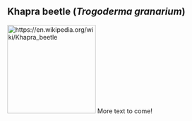## Khapra beetle (*Trogoderma granarium*)
<img 
title="https://en.wikipedia.org/wiki/Khapra_beetle"
src="https://upload.wikimedia.org/wikipedia/commons/f/fc/Khapra_beetle.jpg" 
height="200"
class="center">
More text to come!

<!--stackedit_data:
eyJoaXN0b3J5IjpbLTQxMTgxOTQ1NywxNDcyNDgzMTgsNTc0OT
Y4Njk3LDExMjU4OTk4MTAsLTMzMTY0MTg2Nl19
-->